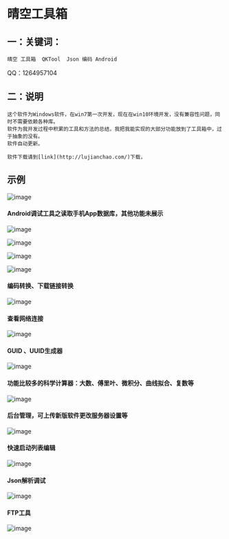# 晴空工具箱

## 一：关键词：
~~~~
晴空 工具箱  QKTool  Json 编码 Android
~~~~

QQ：1264957104



## 二：说明
    这个软件为Windows软件，在win7第一次开发，现在在win10环境开发，没有兼容性问题，同时不需要依赖各种库。
    软件为我开发过程中积累的工具和方法的总结，我把我能实现的大部分功能放到了工具箱中，过于抽象的没有。
    软件自动更新。
    
    软件下载请到[link](http://lujianchao.com/)下载，
    
## 示例
![ image](https://github.com/hnsugar/QKTool/blob/master/0.gif)

#### Android调试工具之读取手机App数据库，其他功能未展示
![ image](https://github.com/hnsugar/QKTool/blob/master/7.png)
 
![ image](https://github.com/hnsugar/QKTool/blob/master/8.png)
 
![ image](https://github.com/hnsugar/QKTool/blob/master/9.png)
 
![ image](https://github.com/hnsugar/QKTool/blob/master/2.png)

#### 编码转换、下载链接转换
![ image](https://github.com/hnsugar/QKTool/blob/master/1.png)

#### 查看网络连接
![ image](https://github.com/hnsugar/QKTool/blob/master/3.png)

#### GUID 、UUID生成器
![ image](https://github.com/hnsugar/QKTool/blob/master/4.png)

#### 功能比较多的科学计算器：大数、傅里叶、微积分、曲线拟合、复数等
![ image](https://github.com/hnsugar/QKTool/blob/master/5.png)

#### 后台管理，可上传新版软件更改服务器设置等
![ image](https://github.com/hnsugar/QKTool/blob/master/6.png)

#### 快速启动列表编辑
![ image](https://github.com/hnsugar/QKTool/blob/master/10.png)

#### Json解析调试
![ image](https://github.com/hnsugar/QKTool/blob/master/11.png)

#### FTP工具
![ image](https://github.com/hnsugar/QKTool/blob/master/12.png)


